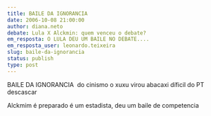 ```yaml
---
title: BAILE DA IGNORANCIA
date: 2006-10-08 21:00:00
author: diana.neto
debate: Lula X Alckmin: quem venceu o debate?
em_resposta: O LULA DEU UM BAILE NO DEBATE....
em_resposta_user: leonardo.teixeira
slug: baile-da-ignorancia
status: publish 
type: post
---
```


BAILE DA IGNORANCIA  do cinismo o xuxu virou abacaxi díficil do PT descascar


Alckmim é preparado é um estadista, deu um baile de competencia


